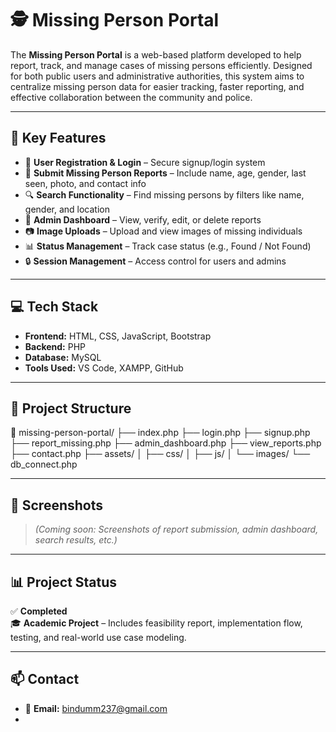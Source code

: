 # 🕵️ Missing Person Portal

The **Missing Person Portal** is a web-based platform developed to help report, track, and manage cases of missing persons efficiently. Designed for both public users and administrative authorities, this system aims to centralize missing person data for easier tracking, faster reporting, and effective collaboration between the community and police.

---

## 🌟 Key Features

- 👤 **User Registration & Login** – Secure signup/login system
- 📝 **Submit Missing Person Reports** – Include name, age, gender, last seen, photo, and contact info
- 🔍 **Search Functionality** – Find missing persons by filters like name, gender, and location
- 🧾 **Admin Dashboard** – View, verify, edit, or delete reports
- 📷 **Image Uploads** – Upload and view images of missing individuals
- 📊 **Status Management** – Track case status (e.g., Found / Not Found)
- 🔒 **Session Management** – Access control for users and admins

---

## 💻 Tech Stack

- **Frontend:** HTML, CSS, JavaScript, Bootstrap  
- **Backend:** PHP  
- **Database:** MySQL  
- **Tools Used:** VS Code, XAMPP, GitHub

---

## 📂 Project Structure

📁 missing-person-portal/
├── index.php
├── login.php
├── signup.php
├── report_missing.php
├── admin_dashboard.php
├── view_reports.php
├── contact.php
├── assets/
│ ├── css/
│ ├── js/
│ └── images/
└── db_connect.php

---

## 📸 Screenshots

> *(Coming soon: Screenshots of report submission, admin dashboard, search results, etc.)*

---

## 📊 Project Status

✅ **Completed**  
🎓 **Academic Project** – Includes feasibility report, implementation flow, testing, and real-world use case modeling.

---

## 📫 Contact

- 📧 **Email:** bindumm237@gmail.com  
- 

